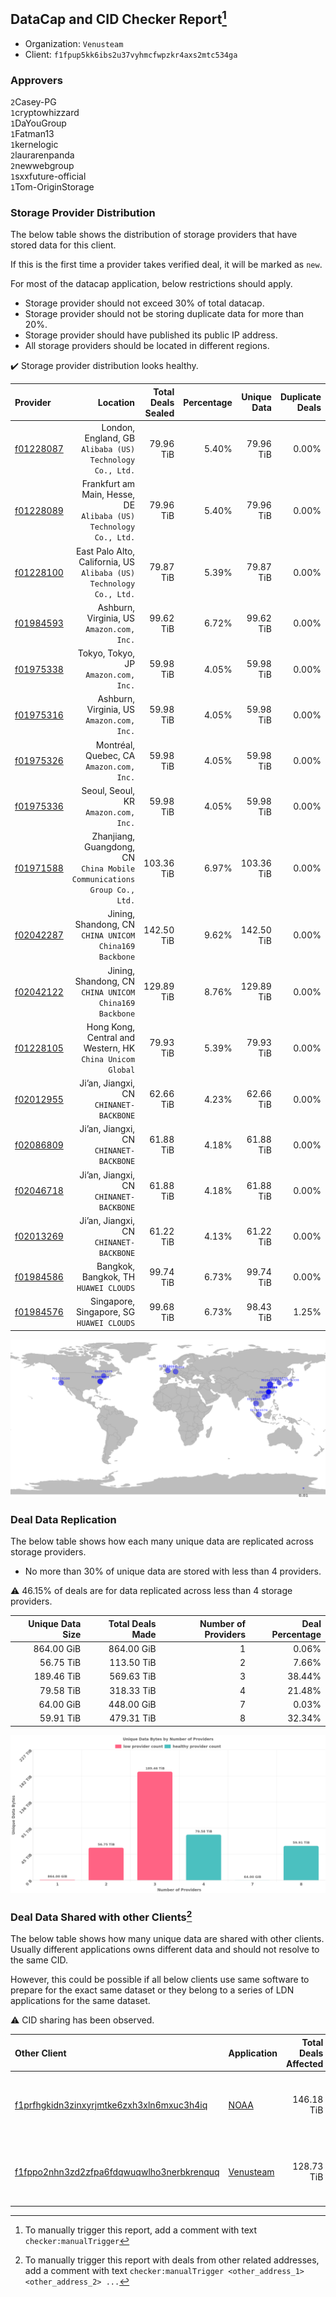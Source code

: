 ## DataCap and CID Checker Report[^1]
 - Organization: `Venusteam`
 - Client: `f1fpup5kk6ibs2u37vyhmcfwpzkr4axs2mtc534ga`
### Approvers
`2`Casey-PG<br/>`1`cryptowhizzard<br/>`1`DaYouGroup<br/>`1`Fatman13<br/>`1`kernelogic<br/>`2`laurarenpanda<br/>`2`newwebgroup<br/>`1`sxxfuture-official<br/>`1`Tom-OriginStorage

### Storage Provider Distribution
The below table shows the distribution of storage providers that have stored data for this client.

If this is the first time a provider takes verified deal, it will be marked as `new`.

For most of the datacap application, below restrictions should apply.
 - Storage provider should not exceed 30% of total datacap.
 - Storage provider should not be storing duplicate data for more than 20%.
 - Storage provider should have published its public IP address.
 - All storage providers should be located in different regions.

✔️ Storage provider distribution looks healthy.

| Provider                                              |                                                                   Location | Total Deals Sealed | Percentage | Unique Data | Duplicate Deals |
| :---------------------------------------------------- | -------------------------------------------------------------------------: | -----------------: | ---------: | ----------: | --------------: |
| [f01228087](https://filfox.info/en/address/f01228087) |                London, England, GB<br/>`Alibaba (US) Technology Co., Ltd.` |          79.96 TiB |      5.40% |   79.96 TiB |           0.00% |
| [f01228089](https://filfox.info/en/address/f01228089) |       Frankfurt am Main, Hesse, DE<br/>`Alibaba (US) Technology Co., Ltd.` |          79.96 TiB |      5.40% |   79.96 TiB |           0.00% |
| [f01228100](https://filfox.info/en/address/f01228100) |     East Palo Alto, California, US<br/>`Alibaba (US) Technology Co., Ltd.` |          79.87 TiB |      5.39% |   79.87 TiB |           0.00% |
| [f01984593](https://filfox.info/en/address/f01984593) |                               Ashburn, Virginia, US<br/>`Amazon.com, Inc.` |          99.62 TiB |      6.72% |   99.62 TiB |           0.00% |
| [f01975338](https://filfox.info/en/address/f01975338) |                                    Tokyo, Tokyo, JP<br/>`Amazon.com, Inc.` |          59.98 TiB |      4.05% |   59.98 TiB |           0.00% |
| [f01975316](https://filfox.info/en/address/f01975316) |                               Ashburn, Virginia, US<br/>`Amazon.com, Inc.` |          59.98 TiB |      4.05% |   59.98 TiB |           0.00% |
| [f01975326](https://filfox.info/en/address/f01975326) |                                Montréal, Quebec, CA<br/>`Amazon.com, Inc.` |          59.98 TiB |      4.05% |   59.98 TiB |           0.00% |
| [f01975336](https://filfox.info/en/address/f01975336) |                                    Seoul, Seoul, KR<br/>`Amazon.com, Inc.` |          59.98 TiB |      4.05% |   59.98 TiB |           0.00% |
| [f01971588](https://filfox.info/en/address/f01971588) | Zhanjiang, Guangdong, CN<br/>`China Mobile Communications Group Co., Ltd.` |         103.36 TiB |      6.97% |  103.36 TiB |           0.00% |
| [f02042287](https://filfox.info/en/address/f02042287) |                  Jining, Shandong, CN<br/>`CHINA UNICOM China169 Backbone` |         142.50 TiB |      9.62% |  142.50 TiB |           0.00% |
| [f02042122](https://filfox.info/en/address/f02042122) |                  Jining, Shandong, CN<br/>`CHINA UNICOM China169 Backbone` |         129.89 TiB |      8.76% |  129.89 TiB |           0.00% |
| [f01228105](https://filfox.info/en/address/f01228105) |               Hong Kong, Central and Western, HK<br/>`China Unicom Global` |          79.93 TiB |      5.39% |   79.93 TiB |           0.00% |
| [f02012955](https://filfox.info/en/address/f02012955) |                                 Ji’an, Jiangxi, CN<br/>`CHINANET-BACKBONE` |          62.66 TiB |      4.23% |   62.66 TiB |           0.00% |
| [f02086809](https://filfox.info/en/address/f02086809) |                                 Ji’an, Jiangxi, CN<br/>`CHINANET-BACKBONE` |          61.88 TiB |      4.18% |   61.88 TiB |           0.00% |
| [f02046718](https://filfox.info/en/address/f02046718) |                                 Ji’an, Jiangxi, CN<br/>`CHINANET-BACKBONE` |          61.88 TiB |      4.18% |   61.88 TiB |           0.00% |
| [f02013269](https://filfox.info/en/address/f02013269) |                                 Ji’an, Jiangxi, CN<br/>`CHINANET-BACKBONE` |          61.22 TiB |      4.13% |   61.22 TiB |           0.00% |
| [f01984586](https://filfox.info/en/address/f01984586) |                                   Bangkok, Bangkok, TH<br/>`HUAWEI CLOUDS` |          99.74 TiB |      6.73% |   99.74 TiB |           0.00% |
| [f01984576](https://filfox.info/en/address/f01984576) |                               Singapore, Singapore, SG<br/>`HUAWEI CLOUDS` |          99.68 TiB |      6.73% |   98.43 TiB |           1.25% |

<img src="https://raw.githubusercontent.com/data-preservation-programs/filplus-checker-assets/main/filecoin-project/filecoin-plus-large-datasets/issues/1726/1686037920656.png"/>

### Deal Data Replication
The below table shows how each many unique data are replicated across storage providers.

- No more than 30% of unique data are stored with less than 4 providers.

⚠️ 46.15% of deals are for data replicated across less than 4 storage providers.

| Unique Data Size | Total Deals Made | Number of Providers | Deal Percentage |
| ---------------: | ---------------: | ------------------: | --------------: |
|       864.00 GiB |       864.00 GiB |                   1 |           0.06% |
|        56.75 TiB |       113.50 TiB |                   2 |           7.66% |
|       189.46 TiB |       569.63 TiB |                   3 |          38.44% |
|        79.58 TiB |       318.33 TiB |                   4 |          21.48% |
|        64.00 GiB |       448.00 GiB |                   7 |           0.03% |
|        59.91 TiB |       479.31 TiB |                   8 |          32.34% |

<img src="https://raw.githubusercontent.com/data-preservation-programs/filplus-checker-assets/main/filecoin-project/filecoin-plus-large-datasets/issues/1726/1686037921294.png"/>

### Deal Data Shared with other Clients[^3]
The below table shows how many unique data are shared with other clients.
Usually different applications owns different data and should not resolve to the same CID.

However, this could be possible if all below clients use same software to prepare for the exact same dataset or they belong to a series of LDN applications for the same dataset.

⚠️ CID sharing has been observed.

| Other Client                                                                                                          | Application                                                                               | Total Deals Affected | Unique CIDs | Approvers                                                                                                        |
| :-------------------------------------------------------------------------------------------------------------------- | :---------------------------------------------------------------------------------------- | -------------------: | ----------: | :--------------------------------------------------------------------------------------------------------------- |
| [f1prfhgkidn3zinxyrjmtke6zxh3xln6mxuc3h4iq](https://filfox.info/en/address/f1prfhgkidn3zinxyrjmtke6zxh3xln6mxuc3h4iq) | [NOAA](https://github.com/filecoin-project/filecoin-plus-large-datasets/issues/1729)      |           146.18 TiB |       1,600 | `1`cryptowhizzard<br/>`2`kernelogic<br/>`1`laurarenpanda<br/>`1`newwebgroup<br/>`1`NiwanDao<br/>`1`SuperChaiChai |
| [f1fppo2nhn3zd2zfpa6fdqwuqwlho3nerbkrenquq](https://filfox.info/en/address/f1fppo2nhn3zd2zfpa6fdqwuqwlho3nerbkrenquq) | [Venusteam](https://github.com/filecoin-project/filecoin-plus-large-datasets/issues/1725) |           128.73 TiB |       1,561 | `1`DaYouGroup<br/>`1`kernelogic<br/>`1`laurarenpanda<br/>`2`newwebgroup<br/>`1`sxxfuture-official                |

[^1]: To manually trigger this report, add a comment with text `checker:manualTrigger`

[^2]: Deals from those addresses are combined into this report as they are specified with `checker:manualTrigger`

[^3]: To manually trigger this report with deals from other related addresses, add a comment with text `checker:manualTrigger <other_address_1> <other_address_2> ...`
